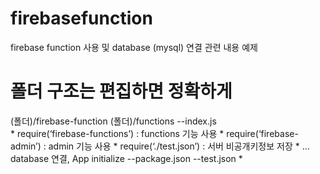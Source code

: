# firebasefunction
firebase function 사용 및 database (mysql) 연결 관련 내용 예제 

# 폴더 구조는 편집하면 정확하게 
(폴더)/firebase-function
	(폴더)/functions 
		 --index.js		
		    * require(‘firebase-functions’)  : functions 기능 사용
		    * require(‘firebase-admin’)      : admin 기능 사용 
		    * require(‘./test.json’) 	        : 서버 비공개키정보 저장
		    * … database 연결, App initialize 
		 --package.json
		 --test.json
		    * 
